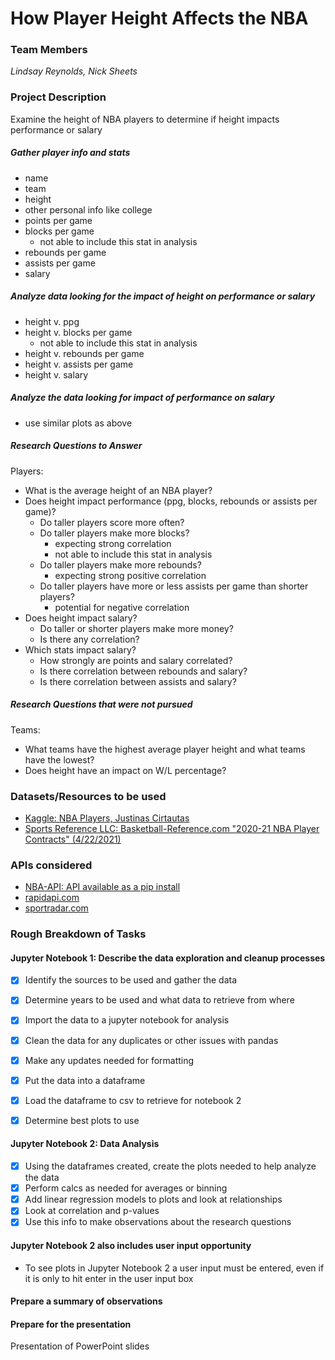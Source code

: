 
# How Player Height Affects the NBA
### Team Members
*Lindsay Reynolds, Nick Sheets*
### Project Description
Examine the height of NBA players to determine if height impacts performance or salary  

##### Gather player info and stats  
* name 
* team
* height
* other personal info like college
* points per game
* blocks per game
  * not able to include this stat in analysis 
* rebounds per game
* assists per game
* salary

##### Analyze data looking for the impact of height on performance or salary
* height v. ppg
* height v. blocks per game
  * not able to include this stat in analysis  
* height v. rebounds per game
* height v. assists per game
* height v. salary  

##### Analyze the data looking for impact of performance on salary
* use similar plots as above

##### Research Questions to Answer
Players:  
* What is the average height of an NBA player?
* Does height impact performance (ppg, blocks, rebounds or assists per game)?  
  * Do taller players score more often?
  * Do taller players make more blocks? 
    * expecting strong correlation
    * not able to include this stat in analysis
  * Do taller players make more rebounds?
    * expecting strong positive correlation
  * Do taller players have more or less assists per game than shorter players?
    * potential for negative correlation     
* Does height impact salary? 
  * Do taller or shorter players make more money?
  * Is there any correlation?
* Which stats impact salary?
  * How strongly are points and salary correlated?
  * Is there correlation between rebounds and salary?
  * Is there correlation between assists and salary?   

##### Research Questions that were not pursued
Teams:
* What teams have the highest average player height and what teams have the lowest?
* Does height have an impact on W/L percentage?

### Datasets/Resources to be used  
* [Kaggle:  NBA Players, Justinas Cirtautas](https://www.kaggle.com/justinas/nba-players-data)  
* [Sports Reference LLC: Basketball-Reference.com "2020-21 NBA Player Contracts" (4/22/2021)](https://www.basketball-reference.com/contracts/players.html) 

### APIs considered  
* [NBA-API:  API available as a pip install](https://pypi.org/project/nba-api/)  
* [rapidapi.com](https://rapidapi.com/blog/nba-basketball-stats-api/#:~:text=Updated%3A%20The%20API%2DNBA%20is,TheRundown)  
* [sportradar.com](https://developer.sportradar.com/docs/read/Home)

 
### Rough Breakdown of Tasks  
#### Jupyter Notebook 1: Describe the data exploration and cleanup processes
- [x] Identify the sources to be used and gather the data
- [x] Determine years to be used and what data to retrieve from where
- [x] Import the data to a jupyter notebook for analysis
- [x] Clean the data for any duplicates or other issues with pandas
- [x] Make any updates needed for formatting
- [x] Put the data into a dataframe
- [x] Load the dataframe to csv to retrieve for notebook 2
- [x] Determine best plots to use


#### Jupyter Notebook 2: Data Analysis
- [x] Using the dataframes created, create the plots needed to help analyze the data
- [x] Perform calcs as needed for averages or binning
- [x] Add linear regression models to plots and look at relationships
- [x] Look at correlation and p-values
- [x] Use this info to make observations about the research questions 
 
#### Jupyter Notebook 2 also includes user input opportunity
* To see plots in Jupyter Notebook 2 a user input must be entered, even if it is only to hit enter in the user input box

#### Prepare a summary of observations
#### Prepare for the presentation  
Presentation of PowerPoint slides
